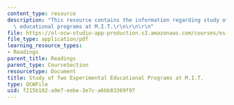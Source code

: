 ```yaml
---
content_type: resource
description: "This resource contains the information regarding study of two experimental\
  \ educational programs at M.I.T.\r\n\r\n\r\n"
file: https://ol-ocw-studio-app-production.s3.amazonaws.com/courses/es-291-learning-seminar-experiments-in-education-spring-2003/f215b182a9e7eebe3e7ca6bb83369f97_MITES_291S03_parlett_fnl.pdf
file_type: application/pdf
learning_resource_types:
- Readings
parent_title: Readings
parent_type: CourseSection
resourcetype: Document
title: Study of Two Experimental Educational Programs at M.I.T.
type: OCWFile
uid: f215b182-a9e7-eebe-3e7c-a6bb83369f97
---
```

